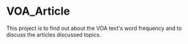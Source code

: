 # VOA_Article
This project is to find out about the VOA text's word frequency and to discuss the articles discussed topics.
